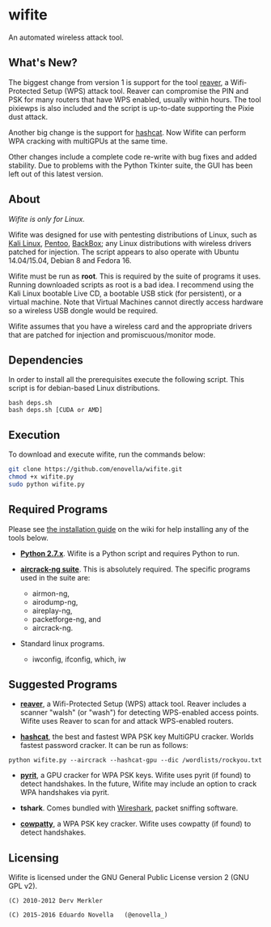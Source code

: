 wifite
======

An automated wireless attack tool.


What's New?
-----------

The biggest change from version 1 is support for the tool [reaver](http://reaver-wps.googlecode.com/), a Wifi-Protected Setup (WPS) attack tool.  Reaver can compromise the PIN and PSK for many routers that have WPS enabled, usually within hours. The tool pixiewps is also included and the script is up-to-date supporting the Pixie dust attack.

Another big change is the support for [hashcat](https://hashcat.net). Now Wifite can perform WPA cracking with multiGPUs at the same time. 

Other changes include a complete code re-write with bug fixes and added stability.  Due to problems with the Python Tkinter suite, the GUI has been left out of this latest version.


About
-----

_Wifite is only for Linux._

Wifite was designed for use with pentesting distributions of Linux, such as [Kali Linux](http://www.kali.org/), [Pentoo](http://www.pentoo.ch/), [BackBox](http://www.backbox.org); any Linux distributions with wireless drivers patched for injection. The script appears to also operate with Ubuntu 14.04/15.04, Debian 8 and Fedora 16.

Wifite must be run as __root__. This is required by the suite of programs it uses. Running downloaded scripts as root is a bad idea. I recommend using the Kali Linux bootable Live CD, a bootable USB stick (for persistent), or a virtual machine. Note that Virtual Machines cannot directly access hardware so a wireless USB dongle would be required.

Wifite assumes that you have a wireless card and the appropriate drivers that are patched for injection and promiscuous/monitor mode.



Dependencies
------------

In order to install all the prerequisites execute the following script. This script is for debian-based Linux distributions.

```{r, engine='bash'}
bash deps.sh
bash deps.sh [CUDA or AMD]
```
Execution
---------

To download and execute wifite, run the commands below:

```sh
git clone https://github.com/enovella/wifite.git
chmod +x wifite.py
sudo python wifite.py
```


Required Programs
-----------------

Please see [the installation guide](https://github.com/derv82/wifite/wiki/Installation) on the wiki for help installing any of the tools below.

* [__Python 2.7.x__](http://python.org/getit/). Wifite is a Python script and requires Python to run.

* [__aircrack-ng suite__](http://aircrack-ng.org/).
  This is absolutely required.  The specific programs used in the suite are: 
    * airmon-ng, 
    * airodump-ng, 
    * aireplay-ng, 
    * packetforge-ng, and
    * aircrack-ng.

* Standard linux programs.
  * iwconfig, ifconfig, which, iw

Suggested Programs
------------------

* [__reaver__](http://code.google.com/p/reaver-wps/), a Wifi-Protected Setup (WPS) attack tool.  Reaver includes a scanner "walsh" (or "wash") for detecting WPS-enabled access points. Wifite uses Reaver to scan for and attack WPS-enabled routers.

* [__hashcat__](https://hashcat.net), the best and fastest WPA PSK key MultiGPU cracker. Worlds fastest password cracker. It can be run as follows: 
```
python wifite.py --aircrack --hashcat-gpu --dic /wordlists/rockyou.txt
```

* [__pyrit__](http://code.google.com/p/pyrit/), a GPU cracker for WPA PSK keys. Wifite uses pyrit (if found) to detect handshakes. In the future, Wifite may include an option to crack WPA handshakes via pyrit.

* __tshark__. Comes bundled with [Wireshark](http://www.wireshark.org/), packet sniffing software.

* [__cowpatty__](http://www.willhackforsushi.com/Cowpatty.html), a WPA PSK key cracker. Wifite uses cowpatty (if found) to detect handshakes.


Licensing
---------

Wifite is licensed under the GNU General Public License version 2 (GNU GPL v2).

```
(C) 2010-2012 Derv Merkler
```

```
(C) 2015-2016 Eduardo Novella   (@enovella_)
```